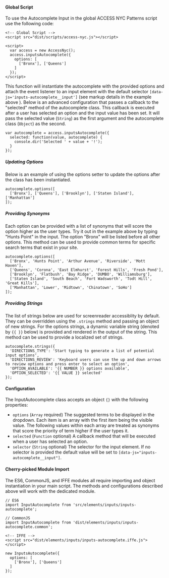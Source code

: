 #### Global Script

To use the Autocomplete Input in the global ACCESS NYC Patterns script use the following code:

    <!-- Global Script -->
    <script src="dist/scripts/access-nyc.js"></script>

    <script>
      var access = new AccessNyc();
      access.inputsAutocomplete({
        options: [
          ['Bronx'], ['Queens']
        ]
      });
    </script>

This function will instantiate the autocomplete with the provided options and attach the event listener to an input element with the default selector `[data-js='inputs-autocomplete__input']` (see markup details in the example above ). Below is an advanced configuration that passes a callback to the "selected" method of the autocomplete class. This callback is executed after a user has selected an option and the input value has been set. It will pass the selected value (`String`) as the first argument and the autocomplete class (`Object`) as the second.

    var autocomplete = access.inputsAutocomplete({
      selected: function(value, autocomplete) {
        console.dir('Selected ' + value + '!');
      }
    });

##### Updating Options

Below is an example of using the options setter to update the options after the class has been instantiated.

    autocomplete.options([
      ['Bronx'], ['Queens'], ['Brooklyn'], ['Staten Island'], ['Manhattan']
    ]);

##### Providing Synonyms

Each option can be provided with a list of synonyms that will score the option higher as the user types. Try it out in the example above by typing "Hunts Point" in the input. The option "Bronx" will be listed before all other options. This method can be used to provide common terms for specific search terms that exist in your site.

    autocomplete.options([
      ['Bronx', 'Hunts Point', 'Arthur Avenue', 'Riverside', 'Mott Haven'],
      ['Queens', 'Corona', 'East Elmhurst', 'Forest Hills', 'Fresh Pond'],
      ['Brooklyn', 'Flatbush', 'Bay Ridge', 'DUMBO', 'Williamsburg'],
      ['Staten Island', 'South Beach', 'Fort Wadsworth', 'Todt Hill', 'Great Kills'],
      ['Manhattan', 'Lower', 'Midtown', 'Chinatown', 'SoHo']
    ]);

##### Providing Strings

The list of strings below are used for screenreader accessiblity by default. They can be overridden using the `.strings` method and passing an object of new strings. For the options strings, a dynamic variable string (denoted by `{{ }}` below) is provided and rendered in the output of the string. This method can be used to provide a localized set of strings.

    autocomplete.strings({
      'DIRECTIONS_TYPE': 'Start typing to generate a list of potential input options',
      'DIRECTIONS_REVIEW': 'Keyboard users can use the up and down arrows to review options and press enter to select an option',
      'OPTION_AVAILABLE': '{{ NUMBER }} options available',
      'OPTION_SELECTED': '{{ VALUE }} selected'
    });

#### Configuration

The InputAutocomplete class accepts an object `{}` with the following properties:

* `options` (`Array` required) The suggested terms to be displayed in the dropdown. Each item is an array with the first item being the visible value. The following values within each array are treated as synonyms that score the priority of term higher if the user types it.
* `selected` (`Function` optional) A callback method that will be executed when a user has selected an option.
* `selector` (`String` optional) The selector for the input element. If no selector is provided the default
value will be set to `[data-js="inputs-autocomplete__input"]`.

#### Cherry-picked Module Import

The ES6, CommonJS, and IFFE modules all require importing and object instantiation in your main script. The methods and configurations described above will work with the dedicated module.

    // ES6
    import InputAutocomplete from 'src/elements/inputs/inputs-autocomplete';

    // CommonJS
    import InputAutocomplete from 'dist/elements/inputs/inputs-autocomplete.common';

    <!-- IFFE -->
    <script src="dist/elements/inputs/inputs-autocomplete.iffe.js"></script>

    new InputsAutocomplete({
      options: [
        ['Bronx'], ['Queens']
      ]
    });
